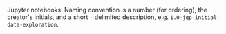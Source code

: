 Jupyter notebooks. Naming convention is a number (for ordering),
the creator's initials, and a short `-` delimited description,
e.g. `1.0-jqp-initial-data-exploration`.